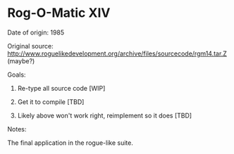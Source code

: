 # Rog-O-Matic XIV

Date of origin: 1985

Original source: http://www.roguelikedevelopment.org/archive/files/sourcecode/rgm14.tar.Z (maybe?)

Goals:

1) Re-type all source code [WIP]

2) Get it to compile [TBD]

3) Likely above won't work right, reimplement so it does [TBD]

Notes:

The final application in the rogue-like suite. 